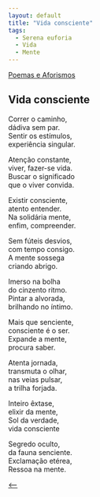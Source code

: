 ```yaml
---
layout: default
title: "Vida consciente"
tags:
  - Serena euforia
  - Vida
  - Mente
--- 
```




[Poemas e Aforismos](./)

## Vida consciente

Correr o caminho,  
dádiva sem par.  
Sentir os estímulos,  
experiência singular.

Atenção constante,  
viver, fazer-se vida.  
Buscar o significado  
que o viver convida.

Existir consciente,  
atento entender.  
Na solidária mente,  
enfim, compreender.

Sem fúteis desvios,  
com tempo consigo.  
A mente sossega  
criando abrigo.

Imerso na bolha  
do cinzento ritmo.  
Pintar a alvorada,  
brilhando no íntimo.

Mais que senciente,  
consciente é o ser.  
Expande a mente,  
procura saber.

Atenta jornada,  
transmuta o olhar,  
nas veias pulsar,  
a trilha forjada.

Inteiro êxtase,  
elixir da mente,  
Sol da verdade,  
vida consciente

Segredo oculto,  
da fauna senciente.  
Exclamação etérea,  
Ressoa na mente.

[<--](./)